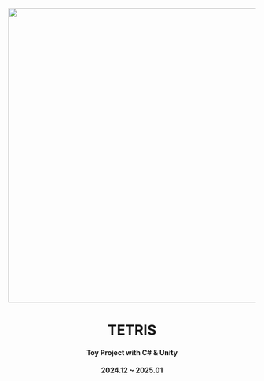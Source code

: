 <div align="center">

<img src="https://github.com/user-attachments/assets/24a525ee-7858-41e0-bbb8-91865448990d" width="600">

# TETRIS
#### Toy Project with C# & Unity
#### 2024.12 ~ 2025.01
  
</div>

